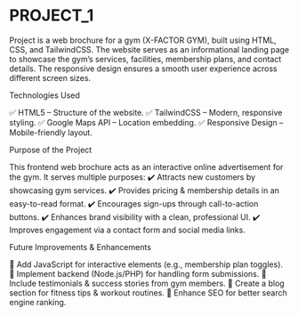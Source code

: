 # PROJECT_1
Project is a web brochure for a gym (X-FACTOR GYM), built using HTML, CSS, and TailwindCSS. The website serves as an informational landing page to showcase the gym’s services, facilities, membership plans, and contact details. The responsive design ensures a smooth user experience across different screen sizes.

Technologies Used

✅ HTML5 – Structure of the website.
✅ TailwindCSS – Modern, responsive styling.
✅ Google Maps API – Location embedding.
✅ Responsive Design – Mobile-friendly layout.

Purpose of the Project

This frontend web brochure acts as an interactive online advertisement for the gym. It serves multiple purposes:
✔️ Attracts new customers by showcasing gym services.
✔️ Provides pricing & membership details in an easy-to-read format.
✔️ Encourages sign-ups through call-to-action buttons.
✔️ Enhances brand visibility with a clean, professional UI.
✔️ Improves engagement via a contact form and social media links.

Future Improvements & Enhancements

🔹 Add JavaScript for interactive elements (e.g., membership plan toggles).
🔹 Implement backend (Node.js/PHP) for handling form submissions.
🔹 Include testimonials & success stories from gym members.
🔹 Create a blog section for fitness tips & workout routines.
🔹 Enhance SEO for better search engine ranking.
